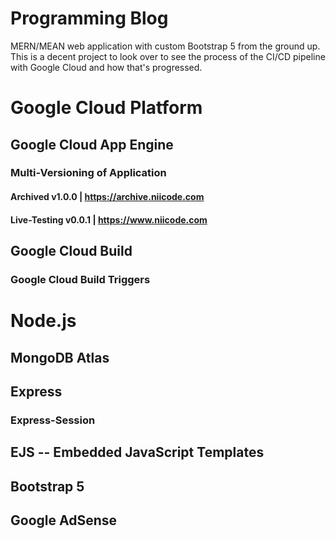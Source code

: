# Programming Blog
MERN/MEAN web application with custom Bootstrap 5 from the ground up. This is a decent project to look over to see the process of the CI/CD pipeline with Google Cloud and how that's progressed.

# Google Cloud Platform
## Google Cloud App Engine
### Multi-Versioning of Application 
#### Archived v1.0.0 | https://archive.niicode.com
#### Live-Testing v0.0.1 | https://www.niicode.com 
## Google Cloud Build
### Google Cloud Build Triggers
# Node.js
## MongoDB Atlas
## Express
### Express-Session
## EJS -- Embedded JavaScript Templates
## Bootstrap 5
## Google AdSense

